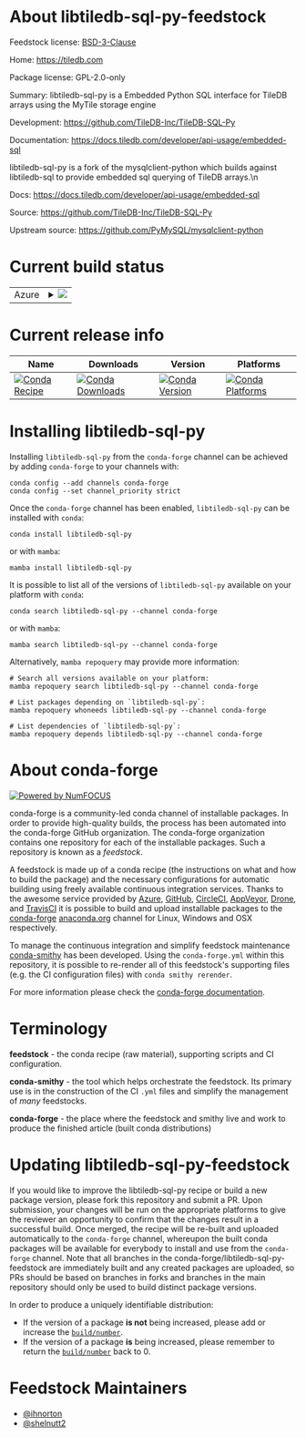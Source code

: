 About libtiledb-sql-py-feedstock
================================

Feedstock license: [BSD-3-Clause](https://github.com/conda-forge/libtiledb-sql-py-feedstock/blob/main/LICENSE.txt)

Home: https://tiledb.com

Package license: GPL-2.0-only

Summary: libtiledb-sql-py is a Embedded Python SQL interface for TileDB arrays using the MyTile storage engine

Development: https://github.com/TileDB-Inc/TileDB-SQL-Py

Documentation: https://docs.tiledb.com/developer/api-usage/embedded-sql

libtiledb-sql-py is a fork of the mysqlclient-python which builds against libtiledb-sql to provide embedded sql querying of TileDB arrays.\n

Docs: https://docs.tiledb.com/developer/api-usage/embedded-sql

Source: https://github.com/TileDB-Inc/TileDB-SQL-Py

Upstream source: https://github.com/PyMySQL/mysqlclient-python


Current build status
====================


<table>
    
  <tr>
    <td>Azure</td>
    <td>
      <details>
        <summary>
          <a href="https://dev.azure.com/conda-forge/feedstock-builds/_build/latest?definitionId=9072&branchName=main">
            <img src="https://dev.azure.com/conda-forge/feedstock-builds/_apis/build/status/libtiledb-sql-py-feedstock?branchName=main">
          </a>
        </summary>
        <table>
          <thead><tr><th>Variant</th><th>Status</th></tr></thead>
          <tbody><tr>
              <td>linux_64_python3.10.____cpython</td>
              <td>
                <a href="https://dev.azure.com/conda-forge/feedstock-builds/_build/latest?definitionId=9072&branchName=main">
                  <img src="https://dev.azure.com/conda-forge/feedstock-builds/_apis/build/status/libtiledb-sql-py-feedstock?branchName=main&jobName=linux&configuration=linux%20linux_64_python3.10.____cpython" alt="variant">
                </a>
              </td>
            </tr><tr>
              <td>linux_64_python3.11.____cpython</td>
              <td>
                <a href="https://dev.azure.com/conda-forge/feedstock-builds/_build/latest?definitionId=9072&branchName=main">
                  <img src="https://dev.azure.com/conda-forge/feedstock-builds/_apis/build/status/libtiledb-sql-py-feedstock?branchName=main&jobName=linux&configuration=linux%20linux_64_python3.11.____cpython" alt="variant">
                </a>
              </td>
            </tr><tr>
              <td>linux_64_python3.12.____cpython</td>
              <td>
                <a href="https://dev.azure.com/conda-forge/feedstock-builds/_build/latest?definitionId=9072&branchName=main">
                  <img src="https://dev.azure.com/conda-forge/feedstock-builds/_apis/build/status/libtiledb-sql-py-feedstock?branchName=main&jobName=linux&configuration=linux%20linux_64_python3.12.____cpython" alt="variant">
                </a>
              </td>
            </tr><tr>
              <td>linux_64_python3.8.____cpython</td>
              <td>
                <a href="https://dev.azure.com/conda-forge/feedstock-builds/_build/latest?definitionId=9072&branchName=main">
                  <img src="https://dev.azure.com/conda-forge/feedstock-builds/_apis/build/status/libtiledb-sql-py-feedstock?branchName=main&jobName=linux&configuration=linux%20linux_64_python3.8.____cpython" alt="variant">
                </a>
              </td>
            </tr><tr>
              <td>linux_64_python3.9.____73_pypy</td>
              <td>
                <a href="https://dev.azure.com/conda-forge/feedstock-builds/_build/latest?definitionId=9072&branchName=main">
                  <img src="https://dev.azure.com/conda-forge/feedstock-builds/_apis/build/status/libtiledb-sql-py-feedstock?branchName=main&jobName=linux&configuration=linux%20linux_64_python3.9.____73_pypy" alt="variant">
                </a>
              </td>
            </tr><tr>
              <td>linux_64_python3.9.____cpython</td>
              <td>
                <a href="https://dev.azure.com/conda-forge/feedstock-builds/_build/latest?definitionId=9072&branchName=main">
                  <img src="https://dev.azure.com/conda-forge/feedstock-builds/_apis/build/status/libtiledb-sql-py-feedstock?branchName=main&jobName=linux&configuration=linux%20linux_64_python3.9.____cpython" alt="variant">
                </a>
              </td>
            </tr><tr>
              <td>linux_aarch64_python3.10.____cpython</td>
              <td>
                <a href="https://dev.azure.com/conda-forge/feedstock-builds/_build/latest?definitionId=9072&branchName=main">
                  <img src="https://dev.azure.com/conda-forge/feedstock-builds/_apis/build/status/libtiledb-sql-py-feedstock?branchName=main&jobName=linux&configuration=linux%20linux_aarch64_python3.10.____cpython" alt="variant">
                </a>
              </td>
            </tr><tr>
              <td>linux_aarch64_python3.11.____cpython</td>
              <td>
                <a href="https://dev.azure.com/conda-forge/feedstock-builds/_build/latest?definitionId=9072&branchName=main">
                  <img src="https://dev.azure.com/conda-forge/feedstock-builds/_apis/build/status/libtiledb-sql-py-feedstock?branchName=main&jobName=linux&configuration=linux%20linux_aarch64_python3.11.____cpython" alt="variant">
                </a>
              </td>
            </tr><tr>
              <td>linux_aarch64_python3.12.____cpython</td>
              <td>
                <a href="https://dev.azure.com/conda-forge/feedstock-builds/_build/latest?definitionId=9072&branchName=main">
                  <img src="https://dev.azure.com/conda-forge/feedstock-builds/_apis/build/status/libtiledb-sql-py-feedstock?branchName=main&jobName=linux&configuration=linux%20linux_aarch64_python3.12.____cpython" alt="variant">
                </a>
              </td>
            </tr><tr>
              <td>linux_aarch64_python3.8.____cpython</td>
              <td>
                <a href="https://dev.azure.com/conda-forge/feedstock-builds/_build/latest?definitionId=9072&branchName=main">
                  <img src="https://dev.azure.com/conda-forge/feedstock-builds/_apis/build/status/libtiledb-sql-py-feedstock?branchName=main&jobName=linux&configuration=linux%20linux_aarch64_python3.8.____cpython" alt="variant">
                </a>
              </td>
            </tr><tr>
              <td>linux_aarch64_python3.9.____73_pypy</td>
              <td>
                <a href="https://dev.azure.com/conda-forge/feedstock-builds/_build/latest?definitionId=9072&branchName=main">
                  <img src="https://dev.azure.com/conda-forge/feedstock-builds/_apis/build/status/libtiledb-sql-py-feedstock?branchName=main&jobName=linux&configuration=linux%20linux_aarch64_python3.9.____73_pypy" alt="variant">
                </a>
              </td>
            </tr><tr>
              <td>linux_aarch64_python3.9.____cpython</td>
              <td>
                <a href="https://dev.azure.com/conda-forge/feedstock-builds/_build/latest?definitionId=9072&branchName=main">
                  <img src="https://dev.azure.com/conda-forge/feedstock-builds/_apis/build/status/libtiledb-sql-py-feedstock?branchName=main&jobName=linux&configuration=linux%20linux_aarch64_python3.9.____cpython" alt="variant">
                </a>
              </td>
            </tr><tr>
              <td>osx_64_python3.10.____cpython</td>
              <td>
                <a href="https://dev.azure.com/conda-forge/feedstock-builds/_build/latest?definitionId=9072&branchName=main">
                  <img src="https://dev.azure.com/conda-forge/feedstock-builds/_apis/build/status/libtiledb-sql-py-feedstock?branchName=main&jobName=osx&configuration=osx%20osx_64_python3.10.____cpython" alt="variant">
                </a>
              </td>
            </tr><tr>
              <td>osx_64_python3.11.____cpython</td>
              <td>
                <a href="https://dev.azure.com/conda-forge/feedstock-builds/_build/latest?definitionId=9072&branchName=main">
                  <img src="https://dev.azure.com/conda-forge/feedstock-builds/_apis/build/status/libtiledb-sql-py-feedstock?branchName=main&jobName=osx&configuration=osx%20osx_64_python3.11.____cpython" alt="variant">
                </a>
              </td>
            </tr><tr>
              <td>osx_64_python3.12.____cpython</td>
              <td>
                <a href="https://dev.azure.com/conda-forge/feedstock-builds/_build/latest?definitionId=9072&branchName=main">
                  <img src="https://dev.azure.com/conda-forge/feedstock-builds/_apis/build/status/libtiledb-sql-py-feedstock?branchName=main&jobName=osx&configuration=osx%20osx_64_python3.12.____cpython" alt="variant">
                </a>
              </td>
            </tr><tr>
              <td>osx_64_python3.8.____cpython</td>
              <td>
                <a href="https://dev.azure.com/conda-forge/feedstock-builds/_build/latest?definitionId=9072&branchName=main">
                  <img src="https://dev.azure.com/conda-forge/feedstock-builds/_apis/build/status/libtiledb-sql-py-feedstock?branchName=main&jobName=osx&configuration=osx%20osx_64_python3.8.____cpython" alt="variant">
                </a>
              </td>
            </tr><tr>
              <td>osx_64_python3.9.____73_pypy</td>
              <td>
                <a href="https://dev.azure.com/conda-forge/feedstock-builds/_build/latest?definitionId=9072&branchName=main">
                  <img src="https://dev.azure.com/conda-forge/feedstock-builds/_apis/build/status/libtiledb-sql-py-feedstock?branchName=main&jobName=osx&configuration=osx%20osx_64_python3.9.____73_pypy" alt="variant">
                </a>
              </td>
            </tr><tr>
              <td>osx_64_python3.9.____cpython</td>
              <td>
                <a href="https://dev.azure.com/conda-forge/feedstock-builds/_build/latest?definitionId=9072&branchName=main">
                  <img src="https://dev.azure.com/conda-forge/feedstock-builds/_apis/build/status/libtiledb-sql-py-feedstock?branchName=main&jobName=osx&configuration=osx%20osx_64_python3.9.____cpython" alt="variant">
                </a>
              </td>
            </tr><tr>
              <td>osx_arm64_python3.10.____cpython</td>
              <td>
                <a href="https://dev.azure.com/conda-forge/feedstock-builds/_build/latest?definitionId=9072&branchName=main">
                  <img src="https://dev.azure.com/conda-forge/feedstock-builds/_apis/build/status/libtiledb-sql-py-feedstock?branchName=main&jobName=osx&configuration=osx%20osx_arm64_python3.10.____cpython" alt="variant">
                </a>
              </td>
            </tr><tr>
              <td>osx_arm64_python3.11.____cpython</td>
              <td>
                <a href="https://dev.azure.com/conda-forge/feedstock-builds/_build/latest?definitionId=9072&branchName=main">
                  <img src="https://dev.azure.com/conda-forge/feedstock-builds/_apis/build/status/libtiledb-sql-py-feedstock?branchName=main&jobName=osx&configuration=osx%20osx_arm64_python3.11.____cpython" alt="variant">
                </a>
              </td>
            </tr><tr>
              <td>osx_arm64_python3.12.____cpython</td>
              <td>
                <a href="https://dev.azure.com/conda-forge/feedstock-builds/_build/latest?definitionId=9072&branchName=main">
                  <img src="https://dev.azure.com/conda-forge/feedstock-builds/_apis/build/status/libtiledb-sql-py-feedstock?branchName=main&jobName=osx&configuration=osx%20osx_arm64_python3.12.____cpython" alt="variant">
                </a>
              </td>
            </tr><tr>
              <td>osx_arm64_python3.8.____cpython</td>
              <td>
                <a href="https://dev.azure.com/conda-forge/feedstock-builds/_build/latest?definitionId=9072&branchName=main">
                  <img src="https://dev.azure.com/conda-forge/feedstock-builds/_apis/build/status/libtiledb-sql-py-feedstock?branchName=main&jobName=osx&configuration=osx%20osx_arm64_python3.8.____cpython" alt="variant">
                </a>
              </td>
            </tr><tr>
              <td>osx_arm64_python3.9.____cpython</td>
              <td>
                <a href="https://dev.azure.com/conda-forge/feedstock-builds/_build/latest?definitionId=9072&branchName=main">
                  <img src="https://dev.azure.com/conda-forge/feedstock-builds/_apis/build/status/libtiledb-sql-py-feedstock?branchName=main&jobName=osx&configuration=osx%20osx_arm64_python3.9.____cpython" alt="variant">
                </a>
              </td>
            </tr>
          </tbody>
        </table>
      </details>
    </td>
  </tr>
</table>

Current release info
====================

| Name | Downloads | Version | Platforms |
| --- | --- | --- | --- |
| [![Conda Recipe](https://img.shields.io/badge/recipe-libtiledb--sql--py-green.svg)](https://anaconda.org/conda-forge/libtiledb-sql-py) | [![Conda Downloads](https://img.shields.io/conda/dn/conda-forge/libtiledb-sql-py.svg)](https://anaconda.org/conda-forge/libtiledb-sql-py) | [![Conda Version](https://img.shields.io/conda/vn/conda-forge/libtiledb-sql-py.svg)](https://anaconda.org/conda-forge/libtiledb-sql-py) | [![Conda Platforms](https://img.shields.io/conda/pn/conda-forge/libtiledb-sql-py.svg)](https://anaconda.org/conda-forge/libtiledb-sql-py) |

Installing libtiledb-sql-py
===========================

Installing `libtiledb-sql-py` from the `conda-forge` channel can be achieved by adding `conda-forge` to your channels with:

```
conda config --add channels conda-forge
conda config --set channel_priority strict
```

Once the `conda-forge` channel has been enabled, `libtiledb-sql-py` can be installed with `conda`:

```
conda install libtiledb-sql-py
```

or with `mamba`:

```
mamba install libtiledb-sql-py
```

It is possible to list all of the versions of `libtiledb-sql-py` available on your platform with `conda`:

```
conda search libtiledb-sql-py --channel conda-forge
```

or with `mamba`:

```
mamba search libtiledb-sql-py --channel conda-forge
```

Alternatively, `mamba repoquery` may provide more information:

```
# Search all versions available on your platform:
mamba repoquery search libtiledb-sql-py --channel conda-forge

# List packages depending on `libtiledb-sql-py`:
mamba repoquery whoneeds libtiledb-sql-py --channel conda-forge

# List dependencies of `libtiledb-sql-py`:
mamba repoquery depends libtiledb-sql-py --channel conda-forge
```


About conda-forge
=================

[![Powered by
NumFOCUS](https://img.shields.io/badge/powered%20by-NumFOCUS-orange.svg?style=flat&colorA=E1523D&colorB=007D8A)](https://numfocus.org)

conda-forge is a community-led conda channel of installable packages.
In order to provide high-quality builds, the process has been automated into the
conda-forge GitHub organization. The conda-forge organization contains one repository
for each of the installable packages. Such a repository is known as a *feedstock*.

A feedstock is made up of a conda recipe (the instructions on what and how to build
the package) and the necessary configurations for automatic building using freely
available continuous integration services. Thanks to the awesome service provided by
[Azure](https://azure.microsoft.com/en-us/services/devops/), [GitHub](https://github.com/),
[CircleCI](https://circleci.com/), [AppVeyor](https://www.appveyor.com/),
[Drone](https://cloud.drone.io/welcome), and [TravisCI](https://travis-ci.com/)
it is possible to build and upload installable packages to the
[conda-forge](https://anaconda.org/conda-forge) [anaconda.org](https://anaconda.org/)
channel for Linux, Windows and OSX respectively.

To manage the continuous integration and simplify feedstock maintenance
[conda-smithy](https://github.com/conda-forge/conda-smithy) has been developed.
Using the ``conda-forge.yml`` within this repository, it is possible to re-render all of
this feedstock's supporting files (e.g. the CI configuration files) with ``conda smithy rerender``.

For more information please check the [conda-forge documentation](https://conda-forge.org/docs/).

Terminology
===========

**feedstock** - the conda recipe (raw material), supporting scripts and CI configuration.

**conda-smithy** - the tool which helps orchestrate the feedstock.
                   Its primary use is in the construction of the CI ``.yml`` files
                   and simplify the management of *many* feedstocks.

**conda-forge** - the place where the feedstock and smithy live and work to
                  produce the finished article (built conda distributions)


Updating libtiledb-sql-py-feedstock
===================================

If you would like to improve the libtiledb-sql-py recipe or build a new
package version, please fork this repository and submit a PR. Upon submission,
your changes will be run on the appropriate platforms to give the reviewer an
opportunity to confirm that the changes result in a successful build. Once
merged, the recipe will be re-built and uploaded automatically to the
`conda-forge` channel, whereupon the built conda packages will be available for
everybody to install and use from the `conda-forge` channel.
Note that all branches in the conda-forge/libtiledb-sql-py-feedstock are
immediately built and any created packages are uploaded, so PRs should be based
on branches in forks and branches in the main repository should only be used to
build distinct package versions.

In order to produce a uniquely identifiable distribution:
 * If the version of a package **is not** being increased, please add or increase
   the [``build/number``](https://docs.conda.io/projects/conda-build/en/latest/resources/define-metadata.html#build-number-and-string).
 * If the version of a package **is** being increased, please remember to return
   the [``build/number``](https://docs.conda.io/projects/conda-build/en/latest/resources/define-metadata.html#build-number-and-string)
   back to 0.

Feedstock Maintainers
=====================

* [@ihnorton](https://github.com/ihnorton/)
* [@shelnutt2](https://github.com/shelnutt2/)


